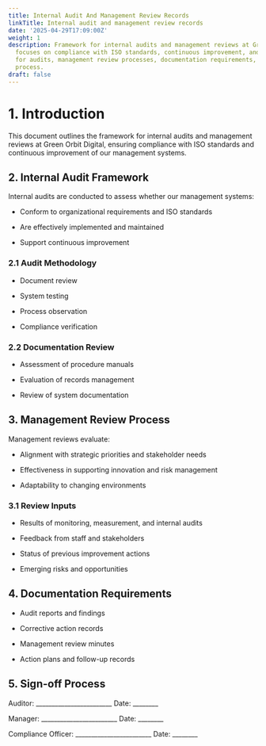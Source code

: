 ```yaml
---
title: Internal Audit And Management Review Records
linkTitle: Internal audit and management review records
date: '2025-04-29T17:09:00Z'
weight: 1
description: Framework for internal audits and management reviews at Green Orbit Digital
  focuses on compliance with ISO standards, continuous improvement, and includes methodologies
  for audits, management review processes, documentation requirements, and a sign-off
  process.
draft: false
---
```


# 1. Introduction

This document outlines the framework for internal audits and management reviews at Green Orbit Digital, ensuring compliance with ISO standards and continuous improvement of our management systems.

## 2. Internal Audit Framework

Internal audits are conducted to assess whether our management systems:

- Conform to organizational requirements and ISO standards

- Are effectively implemented and maintained

- Support continuous improvement

### 2.1 Audit Methodology

- Document review

- System testing

- Process observation

- Compliance verification

### 2.2 Documentation Review

- Assessment of procedure manuals

- Evaluation of records management

- Review of system documentation

## 3. Management Review Process

Management reviews evaluate:

- Alignment with strategic priorities and stakeholder needs

- Effectiveness in supporting innovation and risk management

- Adaptability to changing environments

### 3.1 Review Inputs

- Results of monitoring, measurement, and internal audits

- Feedback from staff and stakeholders

- Status of previous improvement actions

- Emerging risks and opportunities

## 4. Documentation Requirements

- Audit reports and findings

- Corrective action records

- Management review minutes

- Action plans and follow-up records

## 5. Sign-off Process

Auditor: ________________________ Date: ________

Manager: ________________________ Date: ________

Compliance Officer: ________________________ Date: ________
